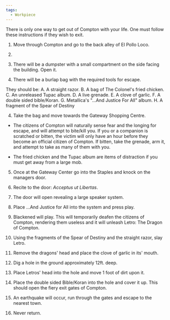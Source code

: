 ```yaml
---
tags:
  - Workpiece
---
```


There is only one way to get out of Compton with your life. One must follow these instructions if they wish to exit.

1. Move through Compton and go to the back alley of El Pollo Loco.
2. 
3. There will be a dumpster with a small compartment on the side facing the building. Open it.

4. There will be a burlap bag with the required tools for escape.

They should be:
A. A straight razor.
B. A bag of The Colonel's fried chicken.
C. An unreleased Tupac album.
D. A live grenade.
E. A clove of garlic.
F. A double sided bible/Koran.
G. Metallica's "...And Justice For All" album.
H. A fragment of the Spear of Destiny

4. Take the bag and move towards the Gateway Shopping Centre.

- The citizens of Compton will naturally sense fear and the longing for escape, and will attempt to bite/kill you. If you or a companion is scratched or bitten, the victim will only have an hour before they become an official citizen of Compton. If bitten, take the grenade, arm it, and attempt to take as many of them with you.

- The fried chicken and the Tupac album are items of distraction if you must get away from a large mob.

5. Once at the Gateway Center go into the Staples and knock on the managers door.

6. Recite to the door: _Acceptus ut Libertas_.

7. The door will open revealing a large speaker system.

8. Place ...And Justice for All into the system and press play.

9. Blackened will play. This will temporarily deafen the citizens of Compton, rendering them useless and it will unleash Letro: The Dragon of Compton.

10. Using the fragments of the Spear of Destiny and the straight razor, slay Letro.

11. Remove the dragons' head and place the clove of garlic in its' mouth.

12. Dig a hole in the ground approximately 12ft. deep.

13. Place Letros' head into the hole and move 1 foot of dirt upon it.

14. Place the double sided Bible/Koran into the hole and cover it up. This should open the fiery exit gates of Compton.

15. An earthquake will occur, run through the gates and escape to the nearest town.

16. Never return.
